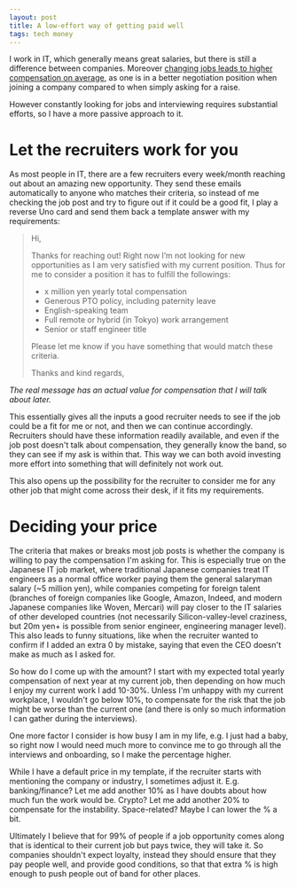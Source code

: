 ```yaml
---
layout: post
title: A low-effort way of getting paid well
tags: tech money
---
```


I work in IT, which generally means great salaries, but there is still a difference between companies. Moreover [changing jobs leads to higher compensation on average](https://www.search.co.uk/insights-advice/career-advice/unlocking-higher-salary-potential-why-changing-jobs-can-boost-your-earnings/), as one is in a better negotiation position when joining a company compared to when simply asking for a raise.

However constantly looking for jobs and interviewing requires substantial efforts, so I have a more passive approach to it.

<!--break-->

# Let the recruiters work for you

As most people in IT, there are a few recruiters every week/month reaching out about an amazing new opportunity. They send these emails automatically to anyone who matches their criteria, so instead of me checking the job post and try to figure out if it could be a good fit, I play a reverse Uno card and send them back a template answer with my requirements:

> Hi,
> 
> Thanks for reaching out! Right now I’m not looking for new opportunities as I am very satisfied with my current position. Thus for me to consider a position it has to fulfill the followings:
> - x million yen yearly total compensation
> - Generous PTO policy, including paternity leave 
> - English-speaking team
> - Full remote or hybrid (in Tokyo) work arrangement
> - Senior or staff engineer title
>
> Please let me know if you have something that would match these criteria.
> 
> Thanks and kind regards,

*The real message has an actual value for compensation that I will talk about later.*

This essentially gives all the inputs a good recruiter needs to see if the job could be a fit for me or not, and then we can continue accordingly. Recruiters should have these information readily available, and even if the job post doesn't talk about compensation, they generally know the band, so they can see if my ask is within that. This way we can both avoid investing more effort into something that will definitely not work out.

This also opens up the possibility for the recruiter to consider me for any other job that might come across their desk, if it fits my requirements.

# Deciding your price

The criteria that makes or breaks most job posts is whether the company is willing to pay the compensation I'm asking for. This is especially true on the Japanese IT job market, where traditional Japanese companies treat IT engineers as a normal office worker paying them the general salaryman salary (~5 million yen), while companies competing for foreign talent (branches of foreign companies like Google, Amazon, Indeed, and modern Japanese companies like Woven, Mercari) will pay closer to the IT salaries of other developed countries (not necessarily Silicon-valley-level craziness, but 20m yen+ is possible from senior engineer, engineering manager level). This also leads to funny situations, like when the recruiter wanted to confirm if I added an extra 0 by mistake, saying that even the CEO doesn't make as much as I asked for.

So how do I come up with the amount? I start with my expected total yearly compensation of next year at my current job, then depending on how much I enjoy my current work I add 10-30%. Unless I'm unhappy with my current workplace, I wouldn't go below 10%, to compensate for the risk that the job might be worse than the current one (and there is only so much information I can gather during the interviews). 

One more factor I consider is how busy I am in my life, e.g. I just had a baby, so right now I would need much more to convince me to go through all the interviews and onboarding, so I make the percentage higher.

While I have a default price in my template, if the recruiter starts with mentioning the company or industry, I sometimes adjust it. E.g. banking/finance? Let me add another 10% as I have doubts about how much fun the work would be. Crypto? Let me add another 20% to compensate for the instability. Space-related? Maybe I can lower the % a bit.

Ultimately I believe that for 99% of people if a job opportunity comes along that is identical to their current job but pays twice, they will take it. So companies shouldn't expect loyalty, instead they should ensure that they pay people well, and provide good conditions, so that that extra % is high enough to push people out of band for other places.
